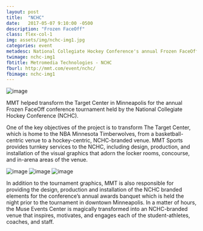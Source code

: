 ```yaml
---
layout: post
title:  "NCHC"
date:   2017-05-07 9:10:00 -0500
description: "Frozen FaceOff"
class: flex-col-1
img: assets/img/nchc-img1.jpg
categories: event
metadesc: National Collegiate Hockey Conference's annual Frozen FaceOff transformation.
twimage: nchc-img1
fbtitle: Metromedia Technologies - NCHC
fburl: http://mmt.com/event/nchc/
fbimage: nchc-img1
---
```

![image](../../assets/img/nchc-hero.jpg "NCHC Hero")

<span>M</span>MT helped transform the Target Center in Minneapolis for the annual Frozen FaceOff conference tournament held by the National Collegiate Hockey Conference (NCHC).

One of the key objectives of the project is to transform The Target Center, which is home to the NBA Minnesota Timberwolves, from a basketball-centric venue to a hockey-centric, NCHC-branded venue. MMT Sports provides turnkey services to the NCHC, including design, production, and installation of the visual graphics that adorn the locker rooms, concourse, and in-arena areas of the venue.

![image](../../assets/img/nchc-img2.jpg "NCHC")
![image](../../assets/img/nchc-img3.jpg "NCHC")
![image](../../assets/img/nchc-img4.jpg "NCHC")

In addition to the tournament graphics, MMT is also responsible for providing the design, production and installation of the NCHC branded elements for the conference’s annual awards banquet which is held the night prior to the tournament in downtown Minneapolis. In a matter of hours, the Muse Events Center is magically transformed into an NCHC-branded venue that inspires, motivates, and engages each of the student-athletes, coaches, and staff.
